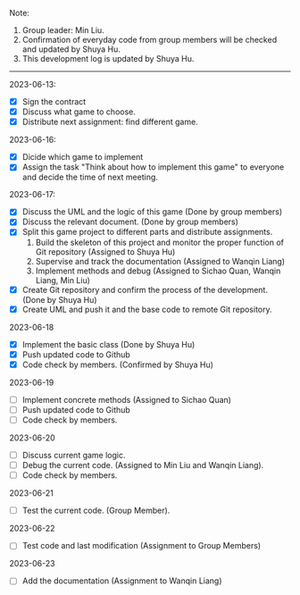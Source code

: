 Note:

1. Group leader: Min Liu.
2. Confirmation of everyday code from group members will be checked and updated by Shuya Hu.
3. This development log is updated by Shuya Hu.

---

2023-06-13:

-   [x] Sign the contract
-   [x] Discuss what game to choose.
-   [x] Distribute next assignment: find different game.

2023-06-16:

-   [x] Dicide which game to implement
-   [x] Assign the task "Think about how to implement this game" to everyone and decide the time of next meeting.

2023-06-17:

-   [x] Discuss the UML and the logic of this game (Done by group members)
-   [x] Discuss the relevant document. (Done by group members)
-   [x] Split this game project to different parts and distribute assignments.
    1. Build the skeleton of this project and monitor the proper function of Git repository (Assigned to Shuya Hu)
    2. Supervise and track the documentation (Assigned to Wanqin Liang)
    3. Implement methods and debug (Assigned to Sichao Quan, Wanqin Liang, Min Liu)
-   [x] Create Git repository and confirm the process of the development. (Done by Shuya Hu)
-   [x] Create UML and push it and the base code to remote Git repository.

2023-06-18

-   [x] Implement the basic class (Done by Shuya Hu)
-   [x] Push updated code to Github
-   [x] Code check by members. (Confirmed by Shuya Hu)

2023-06-19

-   [ ] Implement concrete methods (Assigned to Sichao Quan)
-   [ ] Push updated code to Github
-   [ ] Code check by members.

2023-06-20

-   [ ] Discuss current game logic.
-   [ ] Debug the current code. (Assigned to Min Liu and Wanqin Liang).
-   [ ] Code check by members.

2023-06-21

-   [ ] Test the current code. (Group Member).

2023-06-22

-   [ ] Test code and last modification (Assignment to Group Members)

2023-06-23

-   [ ] Add the documentation (Assignment to Wanqin Liang)
